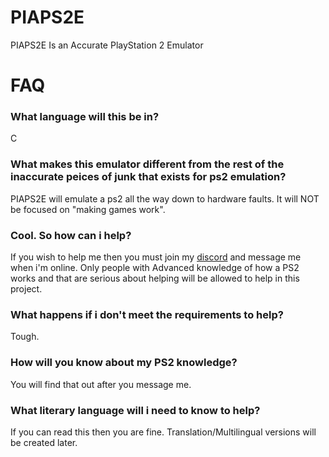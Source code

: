 # PIAPS2E
PIAPS2E Is an Accurate PlayStation 2 Emulator

# FAQ

### What language will this be in?
C

### What makes this emulator different from the rest of the inaccurate peices of junk that exists for ps2 emulation?
PIAPS2E will emulate a ps2 all the way down to hardware faults. It will NOT be focused on "making games work".

### Cool. So how can i help?
If you wish to help me then you must join my [discord](https://forum.coldbird.net/viewtopic.php?f=2&t=2185) and message me when i'm online. Only people with Advanced knowledge of how a PS2 works and that are serious about helping will be allowed to help in this project.

### What happens if i don't meet the requirements to help?
Tough.

### How will you know about my PS2 knowledge?
You will find that out after you message me.

### What literary language will i need to know to help?
If you can read this then you are fine. Translation/Multilingual versions will be created later.

